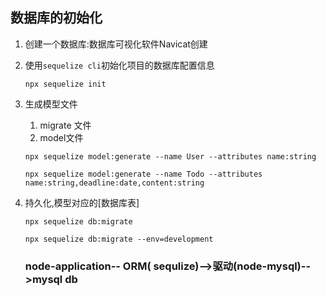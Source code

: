 ## 数据库的初始化

1. 创建一个数据库:数据库可视化软件Navicat创建

2. 使用`sequelize cli`初始化项目的数据库配置信息

   ```
   npx sequelize init
   ```

3. 生成模型文件
     1. migrate 文件
     2. model文件

   ```
   npx sequelize model:generate --name User --attributes name:string
   ```

   ```
   npx sequelize model:generate --name Todo --attributes name:string,deadline:date,content:string
   ```

4. 持久化,模型对应的[数据库表]

   ```
   npx sequelize db:migrate
   ```

   ```
   npx sequelize db:migrate --env=development
   ```

   

   ### node-application-- ORM( sequlize)-->驱动(node-mysql)-->mysql db

